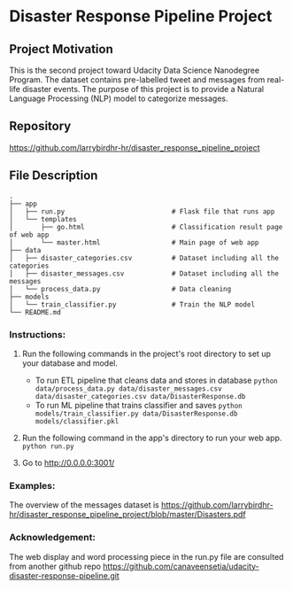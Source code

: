 # Disaster Response Pipeline Project
## Project Motivation
This is the second project toward Udacity Data Science Nanodegree Program. The dataset contains pre-labelled tweet and messages from real-life disaster events. The purpose of this project is to provide a Natural Language Processing (NLP) model to categorize messages.

## Repository

https://github.com/larrybirdhr-hr/disaster_response_pipeline_project

## File Description

    .
    ├── app     
    │   ├── run.py                           # Flask file that runs app
    │   └── templates   
    │       ├── go.html                      # Classification result page of web app
    │       └── master.html                  # Main page of web app    
    ├── data                   
    │   ├── disaster_categories.csv          # Dataset including all the categories  
    │   ├── disaster_messages.csv            # Dataset including all the messages
    │   └── process_data.py                  # Data cleaning
    ├── models
    │   └── train_classifier.py              # Train the NLP model           
    └── README.md
    
### Instructions:
1. Run the following commands in the project's root directory to set up your database and model.

    - To run ETL pipeline that cleans data and stores in database
        `python data/process_data.py data/disaster_messages.csv data/disaster_categories.csv data/DisasterResponse.db`
    - To run ML pipeline that trains classifier and saves
        `python models/train_classifier.py data/DisasterResponse.db models/classifier.pkl`

2. Run the following command in the app's directory to run your web app.
    `python run.py`

3. Go to http://0.0.0.0:3001/

### Examples:
The overview of the messages dataset is 
https://github.com/larrybirdhr-hr/disaster_response_pipeline_project/blob/master/Disasters.pdf

### Acknowledgement:
The web display and word processing piece in the run.py file are consulted from another github repo
https://github.com/canaveensetia/udacity-disaster-response-pipeline.git

